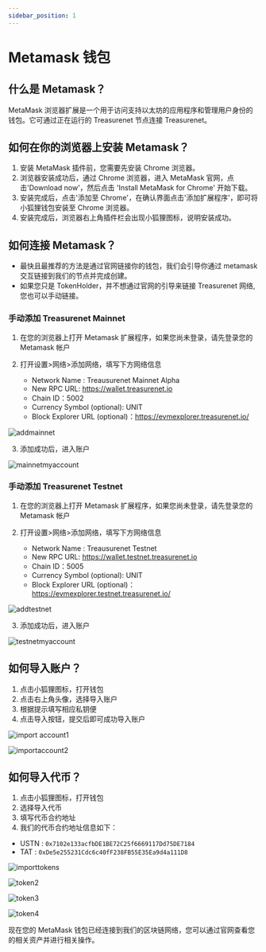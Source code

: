 ```yaml
---
sidebar_position: 1
---
```


# Metamask 钱包

## 什么是 Metamask？

MetaMask 浏览器扩展是一个用于访问支持以太坊的应用程序和管理用户身份的钱包。它可通过正在运行的 Treasurenet 节点连接 Treasurenet。

## 如何在你的浏览器上安装 Metamask？

1. 安装 MetaMask 插件前，您需要先安装 Chrome 浏览器。
2. 浏览器安装成功后，通过 Chrome 浏览器，进入 MetaMask 官网，点击'Download now'，然后点击 'Install MetaMask for Chrome' 开始下载。
3. 安装完成后，点击'添加至 Chrome'，在确认界面点击'添加扩展程序'，即可将小狐狸钱包安装至 Chrome 浏览器。
4. 安装完成后，浏览器右上角插件栏会出现小狐狸图标，说明安装成功。

## 如何连接 Metamask？

- 最快且最推荐的方法是通过官网链接你的钱包，我们会引导你通过 metamask 交互链接到我们的节点并完成创建。
- 如果您只是 TokenHolder，并不想通过官网的引导来链接 Treasurenet 网络, 您也可以手动链接。

### 手动添加 Treasurenet Mainnet

1. 在您的浏览器上打开 Metamask 扩展程序，如果您尚未登录，请先登录您的 Metamask 帐户
2. 打开设置>网络>添加网络，填写下方网络信息

   - Network Name : Treausurenet Mainnet Alpha
   - New RPC URL: https://wallet.treasurenet.io
   - Chain ID：5002
   - Currency Symbol (optional): UNIT
   - Block Explorer URL (optional)：https://evmexplorer.treasurenet.io/

![addmainnet](/img/docs/addmainnet5002.png)

3. 添加成功后，进入账户

![mainnetmyaccount](/img/docs/mainnetmyaccount.png)

### 手动添加 Treasurenet Testnet

1. 在您的浏览器上打开 Metamask 扩展程序，如果您尚未登录，请先登录您的 Metamask 帐户
2. 打开设置>网络>添加网络，填写下方网络信息

   - Network Name : Treausurenet Testnet
   - New RPC URL: https://wallet.testnet.treasurenet.io
   - Chain ID：5005
   - Currency Symbol (optional): UNIT
   - Block Explorer URL (optional)：https://evmexplorer.testnet.treasurenet.io/

![addtestnet](/img/docs/addtestnet5005.png)

3. 添加成功后，进入账户

![testnetmyaccount](/img/docs/testnetmyaccount.png)

## 如何导入账户？

1. 点击小狐狸图标，打开钱包
2. 点击右上角头像，选择导入账户
3. 根据提示填写相应私钥便
4. 点击导入按钮，提交后即可成功导入账户

![import account1](/img/docs/importaccount1.png)

![importaccount2](/img/docs/importaccount2.png)

## 如何导入代币？

1. 点击小狐狸图标，打开钱包
2. 选择导入代币
3. 填写代币合约地址
4. 我们的代币合约地址信息如下：

- USTN : `0x7102e133acfbDE1BE72C25f6669117Dd75DE7184`
- TAT : `0xDe5e255231Cdc6c40fF238FB55E35Ea9d4a111D8`

![importtokens](/img/docs/importtokens.png)

![token2](/img/docs/token2.png)

![token3](/img/docs/token3.png)

![token4](/img/docs/token4.png)

现在您的 MetaMask 钱包已经连接到我们的区块链网络，您可以通过官网查看您的相关资产并进行相关操作。
